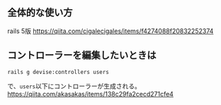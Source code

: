 ## 全体的な使い方
rails 5版
https://qiita.com/cigalecigales/items/f4274088f20832252374

## コントローラーを編集したいときは
```
rails g devise:controllers users
```
で、`users`以下にコントローラーが生成される。
https://qiita.com/akasakas/items/138c29fa2cecd271cfe4
